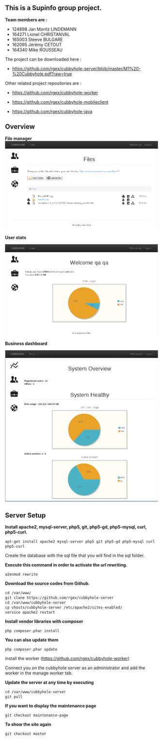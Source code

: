 This is a Supinfo group project.
---
**Team members are :**

 * 124898 Jan Moritz LINDEMANN
 * 164271 Lionel CHRISTANVAL
 * 165003 Steeve BULGARE
 * 162095 Jérémy CETOUT
 * 164340 Mike ROUSSEAU

The project can be downloaded here :

 - https://github.com/rgex/cubbyhole-server/blob/master/M1%20-%20Cubbyhole.pdf?raw=true

Other related project repositories are :

 - https://github.com/rgex/cubbyhole-worker

 - https://github.com/rgex/cubbyhole-mobileclient

 - https://github.com/rgex/cubbyhole-java


Overview
---

**File manager**
![alt tag](https://raw.githubusercontent.com/rgex/cubbyhole-server/master/screenshots/file-manager.png)



**User stats**


![alt tag](https://raw.githubusercontent.com/rgex/cubbyhole-server/master/screenshots/user-start-page.png)



**Business dashboard**


![alt tag](https://raw.githubusercontent.com/rgex/cubbyhole-server/master/screenshots/business-dashboard.png)

Server Setup
---

**Install apache2, mysql-server, php5, git, php5-gd, php5-mysql, curl, php5-curl.**
```
apt-get install apache2 mysql-server php5 git php5-gd php5-mysql curl php5-curl 
```
Create the database with the sql file that you will find in the sql folder.

**Execute this command in order to activate the url rewriting.**
```
a2enmod rewrite
```
**Download the source codes from Github.**
```
cd /var/www/
git clone https://github.com/rgex/cubbyhole-server
cd /var/www/cubbyhole-server
cp vhosts/cubbyhole-server /etc/apache2/sites-enabled/
service apache2 restart
```
**Install vendor libraries with composer**
```
php composer.phar install
```
**You can also update them**
```
php composer.phar update
```
install the worker (https://github.com/rgex/cubbyhole-worker)

Connect you on the cubbyhole server as an administrator and add the worker in the manage worker tab.


**Update the server at any time by executing**
```
cd /var/www/cubbyhole-server
git pull
```
**If you want to display the maintenance page**
```
git checkout maintenance-page
```
**To show the site again**
```
git checkout master
```

